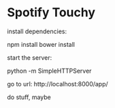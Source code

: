 # Spotify Touchy

install dependencies: 

npm install
bower install


start the server: 

python -m SimpleHTTPServer

go to url:
http://localhost:8000/app/

do stuff, maybe